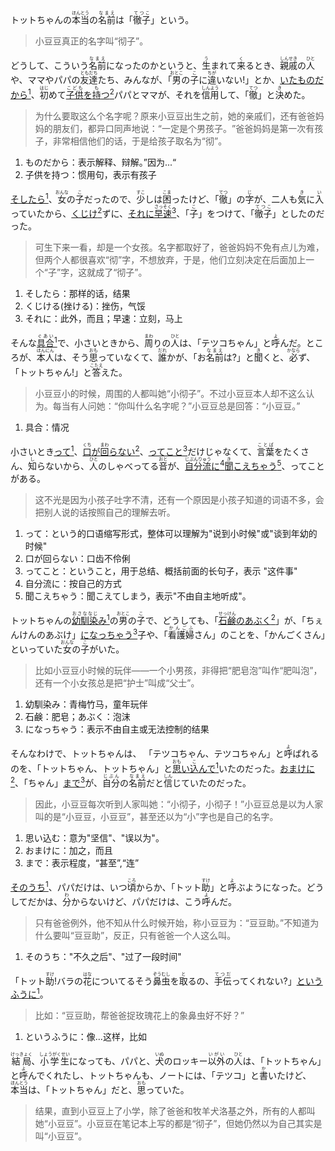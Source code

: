 トットちゃんの<ruby>本当<rt>ほんとう</rt></ruby>の<ruby>名前<rt>なまえ</rt></ruby>は「<ruby>徹子<rt>てつこ</rt></ruby>」という。

> 小豆豆真正的名字叫“彻子”。

どうして、こういう<ruby>名前<rt>なまえ</rt></ruby>になったのかというと、<ruby>生<rt>う</rt></ruby>まれて<ruby>来<rt>く</rt></ruby>るとき、<ruby>親戚<rt>しんせき</rt></ruby>の<ruby>人<rt>ひと</rt></ruby>や、ママやパパの<ruby>友達<rt>ともだち</rt></ruby>たち、みんなが、「<ruby>男<rt>おとこ</rt></ruby>の<ruby>子<rt>こ</rt></ruby>に<ruby>違<rt>ちが</rt></ruby>いない!」とか、<u>いたものだから<sup>1</sup></u>、<ruby>初<rt>はじ</rt></ruby>めて<u><ruby>子供<rt>こども</rt></ruby>を<ruby>持<rt>も</rt></ruby>つ<sup>2</sup></u>パパとママが、それを<ruby>信用<rt>しんよう</rt></ruby>して、「<ruby>徹<rt>てつ</rt></ruby>」と<ruby>決<rt>き</rt></ruby>めた。

> 为什么要取这么个名字呢？原来小豆豆出生之前，她的亲戚们，还有爸爸妈妈的朋友们，都异口同声地说：“一定是个男孩子。​”爸爸妈妈是第一次有孩子，非常相信他们的话，于是给孩子取名为“彻”。

1. ものだから：表示解释、辩解。”因为...“
2. 子供を持つ：惯用句，表示有孩子

<u>そしたら<sup>1</sup></u>、<ruby>女<rt>おんな</rt></ruby>の<ruby>子<rt>こ</rt></ruby>だったので、<ruby>少<rt>すこ</rt></ruby>しは<ruby>困<rt>こま</rt></ruby>ったけど、「<ruby>徹<rt>てつ</rt></ruby>」の<ruby>字<rt>じ</rt></ruby>が、二人も<ruby>気<rt>き</rt></ruby>に<ruby>入<rt>い</rt></ruby>っていたから、<u>くじけ<sup>2</sup></u>ずに、<u>それに<ruby>早速<rt>さっそく</rt></ruby><sup>3</sup></u>、「<ruby>子<rt>こ</rt></ruby>」をつけて、「<ruby>徹子<rt>てつこ</rt></ruby>」としたのだった。

> 可生下来一看，却是一个女孩。名字都取好了，爸爸妈妈不免有点儿为难，但两个人都很喜欢“彻”字，不想放弃，于是，他们立刻决定在后面加上一个“子”字，这就成了“彻子”。

1. そしたら：那样的话，结果
2. くじける(挫ける)：挫伤，气馁
3. それに：此外，而且；早速：立刻，马上

そんな<u><ruby>具合<rt>ぐあい</rt></ruby><sup>1</sup></u>で、小さいときから、<ruby>周<rt>まわ</rt></ruby>りの<ruby>人<rt>ひと</rt></ruby>は、「テツコちゃん」と<ruby>呼<rt>よ</rt></ruby>んだ。ところが、<ruby>本人<rt>ほんにん</rt></ruby>は、そう<ruby>思<rt>おも</rt></ruby>っていなくて、<ruby>誰<rt>だれ</rt></ruby>かが、「お<ruby>名前<rt>なまえ</rt></ruby>は?」と<ruby>聞<rt>き</rt></ruby>くと、<ruby>必<rt>かなら</rt></ruby>ず、「トットちゃん!」と<ruby>答<rt>こたえ</rt></ruby>えた。

> 小豆豆小的时候，周围的人都叫她“小彻子”。不过小豆豆本人却不这么认为。每当有人问她：“你叫什么名字呢？”小豆豆总是回答：“小豆豆。”

1. 具合：情况

小さいとき<u>って<sup>1</sup></u>、<u><ruby>口<rt>くち</rt></ruby>が<ruby>回<rt>まわ</rt></ruby>らない<sup>2</sup></u>、<u>ってこと<sup>3</sup></u>だけじゃなくて、<ruby>言葉<rt>ことば</rt></ruby>をたくさん、<ruby>知<rt>し</rt></ruby>らないから、<ruby>人<rt>ひと</rt></ruby>のしゃべってる<ruby>音<rt>おと</rt></ruby>が、<u><ruby>自分流<rt>じぶんりゅう</rt></ruby>に<sup>4</sup></u><u><ruby>聞<rt>き</rt></ruby>こえちゃう<sup>5</sup></u>、ってことがある。

> 这不光是因为小孩子吐字不清，还有一个原因是小孩子知道的词语不多，会把别人说的话按照自己的理解去听。

1. って：という的口语缩写形式，整体可以理解为"说到小时候"或"谈到年幼的时候"
2. 口が回らない：口齿不伶俐
3. ってこと：ということ，用于总结、概括前面的长句子，表示 "这件事"
4. 自分流に：按自己的方式
5. 聞こえちゃう：聞こえてしまう，表示"不由自主地听成"。

トットちゃんの<u><ruby>幼馴染<rt>おさななじ</rt></ruby>み<sup>1</sup></u>の<ruby>男<rt>おとこ</rt></ruby>の<ruby>子<rt>こ</rt></ruby>で、どうしても、「<u><ruby>石鹸<rt>せっけん</rt></ruby>のあぶく<sup>2</sup></u>」が、「ちぇんけんのあぶけ」<u>になっちゃう<sup>3</sup></u>子や、「<ruby>看護婦<rt>かんごふ</rt></ruby>さん」のことを、「かんごくさん」といっていた<ruby>女<rt>おんな</rt></ruby>の<ruby>子<rt>こ</rt></ruby>がいた。

> 比如小豆豆小时候的玩伴——一个小男孩，非得把“肥皂泡”叫作“肥叫泡”，还有一个小女孩总是把“护士”叫成“父士”。

1. 幼馴染み：青梅竹马，童年玩伴
2. 石鹸：肥皂；あぶく：泡沫
3. になっちゃう：表示不由自主或无法控制的结果

そんなわけで、トットちゃんは、 「テツコちゃん、テツコちゃん」と<ruby>呼<rt>よ</rt></ruby>ばれるのを、「トットちゃん、トットちゃん」と<u><ruby>思<rt>おも</rt></ruby>い<ruby>込<rt>こ</rt></ruby>んで<sup>1</sup></u>いたのだった。<u>おまけに<sup>2</sup></u>、「ちゃん」<u>まで<sup>3</sup></u>が、<ruby>自分<rt>じぶん</rt></ruby>の<ruby>名前<rt>なまえ</rt></ruby>だと<ruby>信<rt>しん</rt></ruby>じていたのだった。

> 因此，小豆豆每次听到人家叫她：“小彻子，小彻子！”小豆豆总是以为人家叫的是“小豆豆，小豆豆”，甚至还以为“小”字也是自己的名字。

1. 思い込む：意为"坚信"、"误以为"。
2. おまけに：加之，而且
3. まで：表示程度，“甚至”,“连”

<u>そのうち<sup>1</sup></u>、パパだけは、いつ<ruby>頃<rt>ころ</rt></ruby>からか、「トット<ruby>助<rt>すけ</rt></ruby>」と<ruby>呼<rt>よ</rt></ruby>ぶようになった。どうしてだかは、<ruby>分<rt>わ</rt></ruby>からないけど、パパだけは、こう<ruby>呼<rt>よ</rt></ruby>んだ。

> 只有爸爸例外，他不知从什么时候开始，称小豆豆为：“豆豆助。”不知道为什么要叫“豆豆助”，反正，只有爸爸一个人这么叫。

1. そのうち："不久之后"、"过了一段时间"

「トット<ruby>助<rt>すけ</rt></ruby>!バラの<ruby>花<rt>はな</rt></ruby>についてるそう<ruby>鼻虫<rt>ぞうむし</rt></ruby>を<ruby>取<rt>と</rt></ruby>るの、<ruby>手伝<rt>てつだ</rt></ruby>ってくれない?」<u>というふうに<sup>1</sup></u>。

> 比如：“豆豆助，帮爸爸捉玫瑰花上的象鼻虫好不好？”

1. というふうに：像...这样，比如

<ruby>結局<rt>けっきょく</rt></ruby>、<ruby>小学生<rt>しょうがくせい</rt></ruby>になっても、パパと、<ruby>犬<rt>いぬ</rt></ruby>のロッキー<ruby>以外<rt>いがい</rt></ruby>の<ruby>人<rt>ひと</rt></ruby>は、「トットちゃん」と<ruby>呼<rt>よ</rt></ruby>んでくれたし、トットちゃんも、ノートには、「テツコ」と<ruby>書<rt>か</rt></ruby>いたけど、<ruby>本当<rt>ほんとう</rt></ruby>は、「トットちゃん」だと、<ruby>思<rt>おも</rt></ruby>っていた。

> 结果，直到小豆豆上了小学，除了爸爸和牧羊犬洛基之外，所有的人都叫她“小豆豆”​。小豆豆在笔记本上写的都是“彻子”，但她仍然以为自己其实是叫“小豆豆”。

